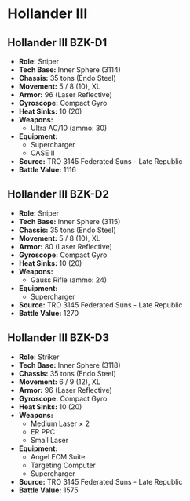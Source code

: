 # Hollander III
## Hollander III BZK-D1
- **Role:** Sniper
- **Tech Base:** Inner Sphere (3114)
- **Chassis:** 35 tons (Endo Steel)
- **Movement:** 5 / 8 (10), XL
- **Armor:** 96 (Laser Reflective)
- **Gyroscope:** Compact Gyro
- **Heat Sinks:** 10 (20)
- **Weapons:**
  - Ultra AC/10 (ammo: 30)
- **Equipment:**
  - Supercharger
  - CASE II
- **Source:** TRO 3145 Federated Suns - Late Republic
- **Battle Value:** 1116

## Hollander III BZK-D2
- **Role:** Sniper
- **Tech Base:** Inner Sphere (3115)
- **Chassis:** 35 tons (Endo Steel)
- **Movement:** 5 / 8 (10), XL
- **Armor:** 80 (Laser Reflective)
- **Gyroscope:** Compact Gyro
- **Heat Sinks:** 10 (20)
- **Weapons:**
  - Gauss Rifle (ammo: 24)
- **Equipment:**
  - Supercharger
- **Source:** TRO 3145 Federated Suns - Late Republic
- **Battle Value:** 1270

## Hollander III BZK-D3
- **Role:** Striker
- **Tech Base:** Inner Sphere (3118)
- **Chassis:** 35 tons (Endo Steel)
- **Movement:** 6 / 9 (12), XL
- **Armor:** 96 (Laser Reflective)
- **Gyroscope:** Compact Gyro
- **Heat Sinks:** 10 (20)
- **Weapons:**
  - Medium Laser × 2
  - ER PPC
  - Small Laser
- **Equipment:**
  - Angel ECM Suite
  - Targeting Computer
  - Supercharger
- **Source:** TRO 3145 Federated Suns - Late Republic
- **Battle Value:** 1575

